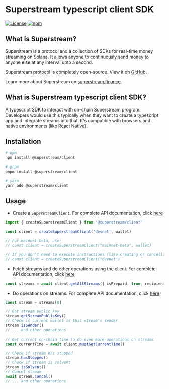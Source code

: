 # Superstream typescript client SDK

[![License](https://img.shields.io/npm/l/@superstream/client)](https://www.npmjs.com/package/@superstream/client)
[![npm](https://img.shields.io/npm/v/@superstream/client.svg)](https://www.npmjs.com/package/@superstream/client)

## What is Superstream?

Superstream is a protocol and a collection of SDKs for real-time money streaming on Solana. It allows anyone to
continuously send money to anyone else at any interval upto a second.

Superstream protocol is completely open-source. View it on [GitHub](https://github.com/gpahal/superstream).

Learn more about Superstream on [superstream.finance](https://superstream.finance/).

## What is Superstream typescript client SDK?

A typescript SDK to interact with on-chain Superstream program. Developers would use this typically when they want to
create a typescript app and integrate streams into that. It's compatible with browsers and native environments (like
React Native).

## Installation

```sh
# npm
npm install @superstream/client

# pnpm
pnpm install @superstream/client

# yarn
yarn add @superstream/client
```

## Usage

- Create a `SuperstreamClient`. For complete API documentation, click
  [here](https://superstream.finance/references/client-sdks/ts/functions/createSuperstreamClient.html)

```typescript
import { createSuperstreamClient } from '@superstream/client'

const client = createSuperstreamClient('devnet', wallet)

// For mainnet-beta, use:
// const client = createSuperstreamClient("mainnet-beta", wallet)

// If you don't need to execute instructions (like creating or cancelling a stream), you can omit the wallet
// const client = createSuperstreamClient("devnet")
```

- Fetch streams and do other operations using the client. For complete API documentation, click
  [here](https://superstream.finance/references/client-sdks/ts/interfaces/SuperstreamClient.html)

```typescript
const streams = await client.getAllStreams({ isPrepaid: true, recipient: new PublicKey('public-key-base-58') })
```

- Do operations on streams. For complete API documentation, click
  [here](https://superstream.finance/references/client-sdks/ts/classes/Stream.html)

```typescript
const stream = streams[0]

// Get stream public key
stream.getStreamPublicKey()
// Check is current wallet is this stream's sender
stream.isSender()
// ... and other operations

// Get current on-chain time to do even more operations on streams
const currentTime = await client.mustGetCurrentTime()

// Check if stream has stopped
stream.hasStopped()
// Check if stream is solvent
stream.isSolvent()
// Cancel stream
await stream.cancel()
// ... and other operations
```
